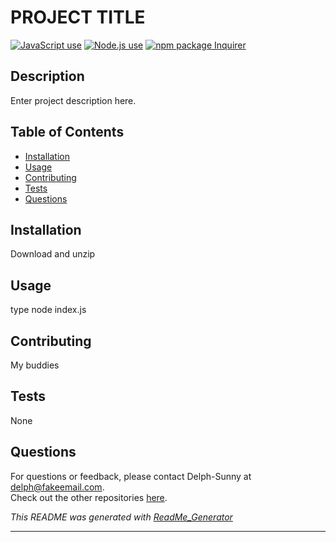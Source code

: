 # PROJECT TITLE  
  
<a href="https://img.shields.io/badge/javascript-100%25-blue?style=plastic"><img alt="JavaScript use" src="https://img.shields.io/badge/javascript-100%25-blue?style=plastic"></a> 
<a href="https://img.shields.io/badge/node-v12.19.0-orange?style=plastic"><img alt="Node.js use" src="https://img.shields.io/badge/node-v12.19.0-orange?style=plastic"></a> 
<a href="https://img.shields.io/badge/npm-Inquirer-red?style=plastic"><img alt="npm package Inquirer" src="https://img.shields.io/badge/npm-Inquirer-red?style=plastic"></a> 
  

## Description
Enter project description here.  

## Table of Contents  
* [Installation](#Installation)  
* [Usage](#Usage) 
* [Contributing](#Contributing)   
* [Tests](#Tests)  
* [Questions](#Questions)  
 

## Installation  
Download and unzip  
  

## Usage  
type node index.js   

   
  
## Contributing  
My buddies  

## Tests  
None  

## Questions  
For questions or feedback, please contact Delph-Sunny at delph@fakeemail.com.  
Check out the other repositories [here](https://github.com/Delph-Sunny/).  


<span align="center">*This README was generated with [ReadMe_Generator](https://github.com/Delph-Sunny/09-ReadMe_Generator)*</span>

---
